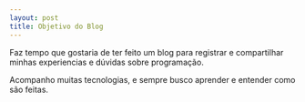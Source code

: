 ```yaml
---
layout: post
title: Objetivo do Blog
---
```


Faz tempo que gostaria de ter feito um blog para registrar e compartilhar minhas experiencias e dúvidas sobre programação.

Acompanho muitas tecnologias, e sempre busco aprender e entender como são feitas.


